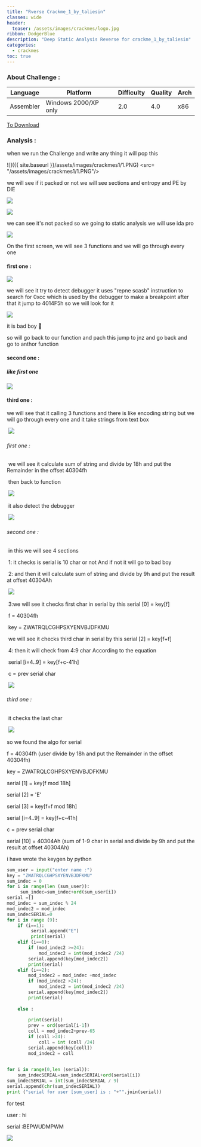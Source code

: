 ```yaml
---
title: "Rverse Crackme_1_by_taliesin"
classes: wide
header:
  teaser: /assets/images/crackmes/logo.jpg
ribbon: DodgerBlue
description: "Deep Static Analysis Reverse for crackme_1_by_taliesin"
categories:
  - crackmes
toc: true
---
```


### About Challenge : 

| Language  | Platform             | Difficulty | Quality | Arch |
| --------- | -------------------- | ---------- | ------- | ---- |
| Assembler | Windows 2000/XP only | 2.0        | 4.0     | x86  |

[To Download](https://crackmes.one/crackme/5ab77f5333c5d40ad448c0d0)

 

### Analysis :

when we run the Challenge  and write any thing it will pop this 

![]({{ site.baseurl }}/assets/images/crackmes1/1.PNG)
<src= "/assets/images/crackmes1/1.PNG"/>

we will see if it packed or not we will see sections and entropy and PE by DIE 

![](/assets/images/crackmes1/2.PNG)

![](/assets/images/crackmes1/3,1.PNG)

we can see it's not packed so we going to static analysis we will use ida pro

![](/assets/images/crackmes1/3.PNG)

On the first screen, we will see 3 functions and we will go through every one   

#### first one :

![](/assets/images/crackmes1/4.PNG)

we will see it try to detect debugger it uses "repne scasb" instruction to search for 0xcc which is used by the debugger to make a breakpoint after that it jump to 4014F5h so we will look for it 

![](/assets/images/crackmes1/5.PNG)

it is bad boy 🙂

so will go back to our function and pach this jump to jnz and go back and go to anthor function

#### second one :

##### like first one 

![](/assets/images/crackmes1/6.PNG)

#### third one :

we will see that it calling 3 functions and there is like encoding string but we will go through every one and it take strings from text box

​	![](/assets/images/crackmes1/7.PNG)

###### 	first one :

​		we will see it calculate sum of string and divide by 18h and put the Remainder in the offset 40304fh

​		then back to function

​		![](/assets/images/crackmes1/8.PNG)

​		it also detect the debugger 

​			![](/assets/images/crackmes1/11.PNG)

###### 	second one :

​		in this we will see 4 sections 

​				1: it checks is serial is 10 char or not And if not it will go to bad boy 

​				2: and then it will calculate sum of string and divide by 9h and put the result at offset 40304Ah 

​				![](/assets/images/crackmes1/9.PNG)

​				3:we will see it checks first char in serial by this serial [0] = key[f]

​					f = 40304fh 

​					key = ZWATRQLCGHPSXYENVBJDFKMU

​					we will see it checks third char in serial by this serial [2] = key[f+f]

​				4: then it will check from 4:9 char According to the equation 

​					serial [i=4..9] = key[f+c-41h]

​						c = prev serial char 

​				![](/assets/images/crackmes1/10.PNG)

###### 	third one :

​					it checks the last char

​					![](/assets/images/crackmes1/12.PNG)

so we found the algo for serial 

f = 40304fh (user divide by 18h and put the Remainder in the offset 40304fh)

key = ZWATRQLCGHPSXYENVBJDFKMU

serial [1] = key[f mod 18h] 

serial [2]  = 'E'

serial [3]  = key[f+f mod 18h] 

serial [i=4..9] = key[f+c-41h]

c = prev serial char

serial [10] = 40304Ah (sum of 1-9 char in serial and divide by 9h and put the result at offset 40304Ah)

i have wrote the keygen by python 

```python
sum_user = input("enter name :")
key = "ZWATRQLCGHPSXYENVBJDFKMU"
sum_indec = 0
for i in range(len (sum_user)):
     sum_indec=sum_indec+ord(sum_user[i])
serial =[]
mod_indec = sum_indec % 24
mod_indec2 = mod_indec
sum_indecSERIAL=0
for i in range (9):
    if (i==1):
         serial.append("E")
         print(serial)
    elif (i==0):
        if (mod_indec2 >=24):
            mod_indec2 = int(mod_indec2 /24)
        serial.append(key[mod_indec2])
        print(serial)
    elif (i==2):
        mod_indec2 = mod_indec +mod_indec
        if (mod_indec2 >24):
            mod_indec2 = int(mod_indec2 /24)
        serial.append(key[mod_indec2])
        print(serial)
 
    else :
        
        print(serial)
        prev = ord(serial[i-1])
        coll = mod_indec2+prev-65
        if (coll >24):
            coll = int (coll /24)
        serial.append(key[coll])
        mod_indec2 = coll
      

for i in range(0,len (serial)):
    sum_indecSERIAL=sum_indecSERIAL+ord(serial[i])
sum_indecSERIAL = int(sum_indecSERIAL / 9)
serial.append(chr(sum_indecSERIAL))
print ("serial for user [sum_user] is : "+"".join(serial))

```

for test 

user : hi 

serial :BEPWUDMPWM



![](/assets/images/crackmes1/13.PNG)

